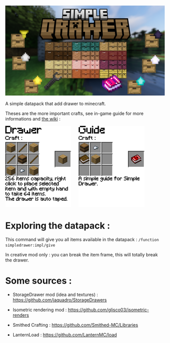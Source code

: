 ![Banner](https://github.com/edayot/SimpleDrawer/raw/master/images/simple_drawer.png)

A simple datapack that add drawer to minecraft.


Theses are the more important crafts, see in-game guide for more informations and [the wiki](https://github.com/edayot/SimpleDrawer/wiki) :

![CraftDrawer](https://github.com/edayot/SimpleDrawer/raw/master/assets/simpledrawer/textures/item/font/craft_drawer.png) ![Vide](https://github.com/edayot/SimpleDrawer/raw/master/images/vide.png) ![CraftGuide](https://github.com/edayot/SimpleDrawer/raw/master/assets/simpledrawer/textures/item/font/craft_guide.png)


# Exploring the datapack :

This command will give you all items available in the datapack :
```/function simpledrawer:impl/give```

In creative mod only : you can break the item frame, this will totally break the drawer.

# Some sources :
- StorageDrawer mod (idea and textures) : https://github.com/jaquadro/StorageDrawers

- Isometric rendering mod : https://github.com/glisco03/isometric-renders

- Smithed Crafting : https://github.com/Smithed-MC/Libraries

- LanternLoad : https://github.com/LanternMC/load
